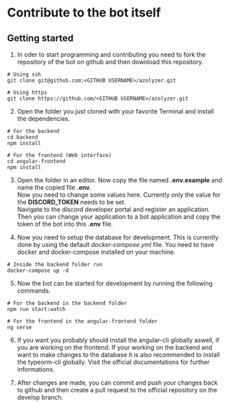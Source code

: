 # Contribute to the bot itself
## Getting started
1) In oder to start programming and contributing you need to fork the repository of the bot on github and then download this repository.

```
# Using ssh
git clone git@github.com:<GITHUB USERNAME>/azolyzer.git

# Using https
git clone https://github.com/<GITHUB USERNAME>/azolyzer.git
```

2) Open the folder you just cloned with your favorite Terminal and install the dependencies.

```
# For the backend
cd backend
npm install

# For the frontend (Web interface)
cd angular-frontend 
npm install
```

3) Open the folder in an editor. Now copy the file named **.env.example** and name the copied file **.env**.  
Now you need to change some values here. Currently only the value for the **DISCORD_TOKEN** needs to be set.  
Navigate to the discord developer portal and register an application. Then you can change your application to a bot application and copy the token of the bot into this **.env** file.

4) Now you need to setup the database for development. This is currently done by using the default *docker-compose.yml* file. You need to have docker and docker-compose installed on your machine.

```
# Inside the backend folder run
docker-compose up -d
```

5) Now the bot can be started for development by running the following commands.

```
# For the backend in the backend folder
npm run start:watch

# For the frontend in the angular-frontend folder
ng serve
```

6) If you want you probably should install the angular-cli globally aswell, if you are working on the frontend. 
If your working on the backend and want to make changes to the database it is also recommended to install the typeorm-cli globally.
Visit the official documentations for further informations.

7) After changes are made, you can commit and push your changes back to github and then create a pull request to the official repository on the develop branch.